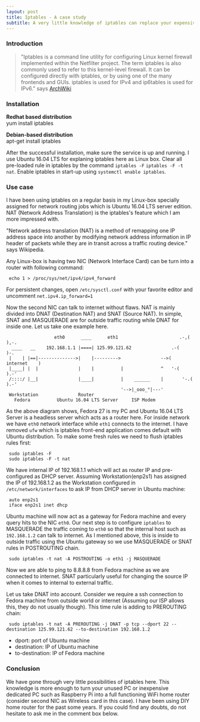 ```yaml
---
layout: post
title: Iptables - A case study
subtitle: A very little knowledge of iptables can replace your expensive home router
---
```


### Introduction

> "Iptables is a command line utility for configuring Linux kernel firewall implemented within the Netfilter project. The term iptables is also commonly used to refer to this kernel-level firewall. It can be configured directly with iptables, or by using one of the many frontends and GUIs. iptables is used for IPv4 and ip6tables is used for IPv6." says [ArchWiki](https://wiki.archlinux.org/index.php/iptables)

### Installation

**Redhat based distribution**  
yum install iptables  

**Debian-based distribution**  
apt-get install iptables  

After the successful installation, make sure the service is up and running. I use Ubuntu 16.04 LTS for explaning iptables here as Linux box. Clear all pre-loaded rule in iptables by the command `iptables -F` `iptables -F -t nat`. Enable iptables in start-up using `systemctl enable iptables`.

### Use case

I have been using iptables on a regular basis in my Linux-box specially assigned for network routing jobs which is Ubuntu 16.04 LTS server edition. NAT (Network Address Translation) is the iptables's feature which I am more impressed with.

"Network address translation (NAT) is a method of remapping one IP address space into another by modifying network address information in IP header of packets while they are in transit across a traffic routing device." says Wikipedia.

Any Linux-box is having two NIC (Network Interface Card) can be turn into a router with following command:

     echo 1 > /proc/sys/net/ipv4/ipv4_forward

For persistent changes, open `/etc/sysctl.conf` with your favorite editor and uncomment `net.ipv4.ip_forward=1`

Now the second NIC can talk to internet without flaws. NAT is mainly divided into DNAT (Destination NAT) and SNAT (Source NAT). In simple, SNAT and MASQUERADE are for outside traffic routing while DNAT for inside one. Let us take one example here.
 
                      eth0      ____      eth1                       .-,(  ),-.
      ____   __    192.168.1.1 |====| 125.99.121.62               .-(          )-.
     |    | |==|-------------->|    |--------->               -->(    internet    )
     |____| |  |               |    |          |              ^   '-(          ).-'
     /::::/ |__|               |____|          |    ______    |       '-.( ).-'
                                               '-->|_ooo_°|---'
     Workstation               Router
       Fedora          Ubuntu 16.04 LTS Server     ISP Modem
 
As the above diagram shows, Fedora 27 is my PC and Ubuntu 16.04 LTS Server is a headless server which acts as a router here. For inside network we have `eth0` network interface while `eth1` connects to the internet. I have removed `ufw` which is iptables front-end application comes default with Ubuntu distribution. To make some fresh rules we need to flush iptables rules first:

     sudo iptables -F
     sudo iptables -F -t nat

We have internal IP of 192.168.1.1 which will act as router IP and pre-configured as DHCP server. Assuming Workstation(enp2s1) has assigned the IP of 192.168.1.2 as the Workstation configured in `/etc/network/interfaces` to ask IP from DHCP server in Ubuntu machine:

     auto enp2s1
     iface enp2s1 inet dhcp

Ubuntu machine will now act as a gateway for Fedora machine and every query hits to the NIC `eth0`. Our next step is to configure `iptables` to MASQUERADE the traffic coming to `eth0` so that the internal host such as `192.168.1.2` can talk to internet. As I mentioned above, this is inside to outside traffic using the Ubuntu gateway so we use MASQUERADE or SNAT rules in POSTROUTING chain.

     sudo iptables -t nat -A POSTROUTING -o eth1 -j MASQUERADE

Now we are able to ping to 8.8.8.8 from Fedora machine as we are connected to internet. SNAT particularly useful for changing the source IP when it comes to internal to external traffic.  

Let us take DNAT into account. Consider we require a ssh connection to Fedora machine from outside world or internet (Assuming our ISP allows this, they do not usually though). This time rule is adding to PREROUTING chain:

     sudo iptables -t nat -A PREROUTING -j DNAT -p tcp --dport 22 --destination 125.99.121.62 --to-destination 192.168.1.2

 * dport: port of Ubuntu machine  
 * destination: IP of Ubuntu machine  
 * to-destination: IP of Fedora machine  

### Conclusion
We have gone through very little possibilities of iptables here. This knowledge is more enough to turn your unused PC or inexpensive dedicated PC such as Raspberry Pi into a full functioning WiFi home router (consider second NIC as Wireless card in this case). I have been using DIY home router for the past some years. If you could find any doubts, do not hesitate to ask me in the comment box below.
